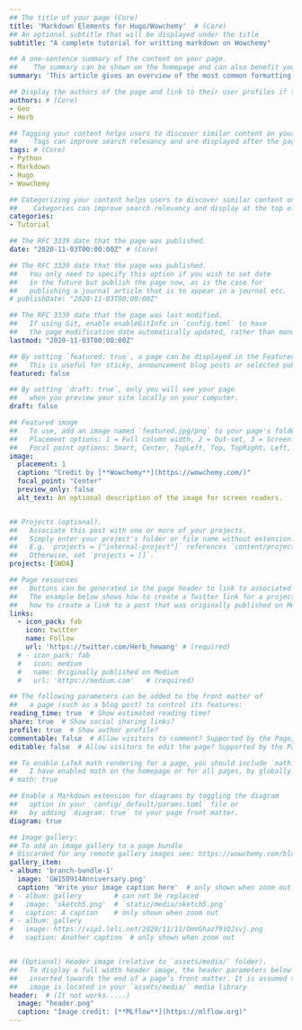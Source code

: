 ```yaml
---
## The title of your page (Core)
title: 'Markdown Elements for Hugo/Wowchemy'  # (Core)
## An optional subtitle that will be displayed under the title
subtitle: "A complete tutorial for writting markdown on Wowchemy"

## A one-sentence summary of the content on your page. 
##    The summary can be shown on the homepage and can also benefit your search engine ranking.
summary: 'This article gives an overview of the most common formatting options, including features that are exclusive to Wowchemy.' # (Core)

## Display the authors of the page and link to their user profiles if they exist.
authors: # (Core)
- Geo
- Herb

## Tagging your content helps users to discover similar content on your site. 
##    Tags can improve search relevancy and are displayed after the page content and also in the Tag Cloud widget.
tags: # (Core)
- Python
- Markdown
- Hugo
- Wowchemy

## Categorizing your content helps users to discover similar content on your site. 
##    Categories can improve search relevancy and display at the top of a page alongside a page’s metadata.
categories:
- Tutorial

## The RFC 3339 date that the page was published. 
date: "2020-11-03T00:00:00Z" # (Core)

## The RFC 3339 date that the page was published. 
##   You only need to specify this option if you wish to set date 
##   in the future but publish the page now, as is the case for 
##   publishing a journal article that is to appear in a journal etc.
# publishDate: "2020-11-03T00:00:00Z"

## The RFC 3339 date that the page was last modified. 
##   If using Git, enable enableGitInfo in `config.toml` to have 
##   the page modification date automatically updated, rather than manually specifying lastmod.
lastmod: "2020-11-03T00:00:00Z"

## By setting `featured: true`, a page can be displayed in the Featured widget. 
##   This is useful for sticky, announcement blog posts or selected publications etc.
featured: false   

## By setting `draft: true`, only you will see your page 
##   when you preview your site locally on your computer.
draft: false

## Featured image
##   To use, add an image named `featured.jpg/png` to your page's folder.
##   Placement options: 1 = Full column width, 2 = Out-set, 3 = Screen-width
##   Focal point options: Smart, Center, TopLeft, Top, TopRight, Left, Right, BottomLeft, Bottom, BottomRight
image:
  placement: 1
  caption: "Credit by [**Wowchemy**](https://wowchemy.com/)"
  focal_point: "Center"
  preview_only: false
  alt_text: An optional description of the image for screen readers.


## Projects (optional).
##   Associate this post with one or more of your projects.
##   Simply enter your project's folder or file name without extension.
##   E.g. `projects = ["internal-project"]` references `content/project/internal-project/index.md`.
##   Otherwise, set `projects = []`.
projects: [GWDA]

## Page resources
##   Buttons can be generated in the page header to link to associated resources.
##   The example below shows how to create a Twitter link for a project and 
##   how to create a link to a post that was originally published on Medium:
links:
  - icon_pack: fab
    icon: twitter
    name: Follow
    url: 'https://twitter.com/Herb_hewang' # (required)
  # - icon_pack: fab
  #   icon: medium
  #   name: Originally published on Medium
  #   url: 'https://medium.com'   # (required)

## The following parameters can be added to the front matter of 
##   a page (such as a blog post) to control its features:
reading_time: true  # Show estimated reading time?
share: true  # Show social sharing links?
profile: true  # Show author profile?
commentable: false  # Allow visitors to comment? Supported by the Page, Post, and Docs content types.
editable: false  # Allow visitors to edit the page? Supported by the Page, Post, and Docs content types.    

## To enable LaTeX math rendering for a page, you should include `math: true` in the page’s front matter.
##   I have enabled math on the homepage or for all pages, by globally setting `math = true` in `config/_default/params`
# math: true

## Enable a Markdown extension for diagrams by toggling the diagram 
##   option in your `config/_default/params.toml` file or 
##   by adding `diagram: true` to your page front matter.
diagram: true

## Image gallery:
## To add an image gallery to a page bundle
# Discarded for any remote gallery images see: https://wowchemy.com/blog/v5.1.0/#apply-breaking-changes
gallery_item:  
- album: 'branch-bundle-1'
  image: 'GW150914Anniversary.png'
  caption: 'Write your image caption here'  # only shown when zoom out
# - album: gallery        # can not be replaced
#   image: 'sketch5.png'  # `static/media/sketch5.png`
#   caption: A caption    # only shown when zoom out
# - album: gallery
#   image: https://vip1.loli.net/2020/11/11/OmVGhaz79iQJsvj.png
#   caption: Another caption  # only shown when zoom out


## (Optional) Header image (relative to `assets/media/` folder).
##   To display a full width header image, the header parameters below can be 
##   inserted towards the end of a page’s front matter. It is assumed that the 
##   image is located in your `assets/media/` media library
header:  # (It not works.....)
  image: "header.png"
  caption: "Image credit: [**MLflow**](https://mlflow.org)"
---
```


